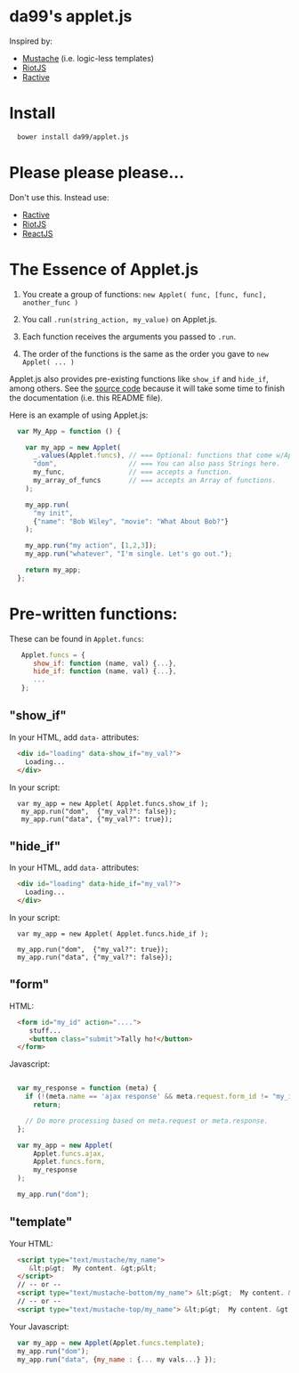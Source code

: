 
da99's applet.js
===================

Inspired by:

  * [Mustache](https://mustache.github.io/) (i.e. logic-less templates)
  * [RiotJS](https://muut.com/riotjs/)
  * [Ractive](http://www.ractivejs.org/)


Install
=======

```bash
  bower install da99/applet.js
```

Please please please...
=============

Don't use this. Instead use:

  * [Ractive](http://www.ractivejs.org/)
  * [RiotJS](https://muut.com/riotjs/)
  * [ReactJS](http://facebook.github.io/react/)


The Essence of Applet.js
============

  1) You create a group of functions:
    `new Applet( func, [func, func], another_func )`

  2) You call `.run(string_action, my_value)` on Applet.js.

  3) Each function receives the arguments you passed to `.run`.

  4) The order of the functions is the same as the order you gave to
  `new Applet( ... )`

Applet.js also provides pre-existing functions like `show_if` and
`hide_if`, among others. See the [source code](https://github.com/da99/applet.js/blob/master/applet.js)
because it will take some time to finish the documentation (i.e. this README file).

Here is an example of using Applet.js:

```javascript
  var My_App = function () {

    var my_app = new Applet(
      _.values(Applet.funcs), // === Optional: functions that come w/Applet.js.
      "dom",                  // === You can also pass Strings here.
      my_func,                // === accepts a function.
      my_array_of_funcs       // === accepts an Array of functions.
    );

    my_app.run(
      "my init",
      {"name": "Bob Wiley", "movie": "What About Bob?"}
    );

    my_app.run("my action", [1,2,3]);
    my_app.run("whatever", "I'm single. Let's go out.");

    return my_app;
  };

```

Pre-written functions:
======================

These can be found in `Applet.funcs`:

```javascript
   Applet.funcs = {
      show_if: function (name, val) {...},
      hide_if: function (name, val) {...},
      ...
   };
```

"show\_if"
----------

In your HTML, add `data-` attributes:

```html
  <div id="loading" data-show_if="my_val?">
    Loading...
  </div>
```

In your script:
```
  var my_app = new Applet( Applet.funcs.show_if );
   my_app.run("dom",  {"my_val?": false});
   my_app.run("data", {"my_val?": true});
```

"hide\_if"
----------

In your HTML, add `data-` attributes:

```html
  <div id="loading" data-hide_if="my_val?">
    Loading...
  </div>
```

In your script:
```
  var my_app = new Applet( Applet.funcs.hide_if );

  my_app.run("dom",  {"my_val?": true});
  my_app.run("data", {"my_val?": false});
```

"form"
------

HTML:
```HTML
  <form id="my_id" action="....">
     stuff...
     <button class="submit">Tally ho!</button>
  </form>
```

Javascript:
```javascript

  var my_response = function (meta) {
    if (!(meta.name == 'ajax response' && meta.request.form_id != "my_id))
      return;

    // Do more processing based on meta.request or meta.response.
  };

  var my_app = new Applet(
      Applet.funcs.ajax,
      Applet.funcs.form,
      my_response
  );

  my_app.run("dom");
```

"template"
----------

Your HTML:
```HTML
  <script type="text/mustache/my_name">
     &lt;p&gt;  My content. &gt;p&lt;
  </script>
  // -- or --
  <script type="text/mustache-bottom/my_name"> &lt;p&gt;  My content. &gt;p&lt; </script>
  // -- or --
  <script type="text/mustache-top/my_name"> &lt;p&gt;  My content. &gt;p&lt; </script>
```

Your Javascript:
```javascript
  var my_app = new Applet(Applet.funcs.template);
  my_app.run("dom");
  my_app.run("data", {my_name : {... my vals...} });
```
